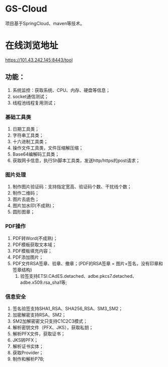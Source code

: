 # GS-Cloud

项目基于SpringCloud、maven等技术。

# 在线浏览地址
https://101.43.242.145:8443/tool

## 功能：
1. 系统监控：获取系统、CPU、内存、硬盘等信息；
2. socket通信测试； 
3. 线程池线程复用测试；

### 基础工具类
1. 日期工具类；
2. 字符串工具类；
3. 十六进制工具类；
4. 操作文件工具类，文件压缩解压缩；
5. Base64编解码工具类；
6. 获取网卡信息，执行Sh脚本工具类，发送http/https的post请求；

### 图片处理
1. 制作图片验证码：支持指定宽高、验证码个数、干扰线个数；
2. 制作二维码；
3. 图片去底色；
4. 图片加水印(不成熟)；
5. 圆形图章；

### PDF操作
1. PDF转Word(不成熟)；
2. PDF模板获取文本域；
3. PDF模板填充内容；
4. PDF添加图片； 
5. PDF文件RSA签章、验章、撤章；(PDF的RSA签章 = 图片+签名，没有印章和签章结构)
   1. 验签支持ETSI.CAdES.detached、adbe.pkcs7.detached、adbe.x509.rsa_sha1等;


### 信息安全
1. 签名验签支持SHA1_RSA、SHA256_RSA、SM3_SM2； 
2. 加密解密支持RSA、SM2；
3. SM2加解密密文只支持C1C2C3模式；
4. 解析密钥文件（PFX、JKS），获取私钥；
5. 解析PFX文件，获取证书；
6. JKS转PFX；
7. 解析证书实体；
8. 获取Provider；
9. 制作和解析P7B;
